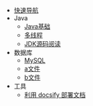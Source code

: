 * [快速导航](guide)
* Java
  * [Java基础](/#/MySQL)
  * [多线程](home2)
  * [JDK源码阅读](/note/JDK1.8util)
* 数据库
  * [MySQL](/note/MySQL)
  * [a文件](bar/a)
  * [b文件](bar/b)
* 工具
  * [利用 docsify 部署文档](/note/利用docsify部署文档)

